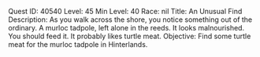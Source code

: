 Quest ID: 40540
Level: 45
Min Level: 40
Race: nil
Title: An Unusual Find
Description: As you walk across the shore, you notice something out of the ordinary. A murloc tadpole, left alone in the reeds. It looks malnourished. You should feed it. It probably likes turtle meat.
Objective: Find some turtle meat for the murloc tadpole in Hinterlands.
